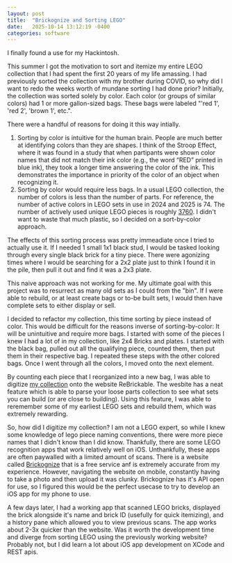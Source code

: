 ```yaml
---
layout: post
title:  "Brickognize and Sorting LEGO"
date:   2025-10-14 13:12:19 -0400
categories: software
---
```


I finally found a use for my Hackintosh.

This summer I got the motivation to sort and itemize my entire LEGO collection that I had spent the first 20 years of my life amassing. I had previously sorted the collection with my brother during COVID, so why did I want to redo the weeks worth of mundane sorting I had done prior?
Initially, the collection was sorted solely by color. Each color (or groups of similar colors) had 1 or more gallon-sized bags. These bags were labeled "'red 1', 'red 2', 'brown 1', etc.".

There were a handful of reasons for doing it this way intially.

1. Sorting by color is intuitive for the human brain. People are much better at identifying colors than they are shapes. I think of the Stroop Effect, where it was found in a study that when partipants were shown color names that did not match their ink color (e.g., the word “RED” printed in blue ink), they took a longer time answering the color of the ink. This demonstrates the importance in priority of the color of an object when recognizing it.
2. Sorting by color would require less bags. In a usual LEGO collection, the number of colors is less than the number of parts. For reference, the number of active colors in LEGO sets in use in 2024 and 2025 is 74. The number of actively used unique LEGO pieces is roughly [3760](https://brickarchitect.com/bricks/). I didn't want to waste that much plastic, so I decided on a sort-by-color approach.

The effects of this sorting process was pretty immeadiate once I tried to actually use it. If I needed 1 small 1x1 black stud, I would be tasked looking through every single black brick for a tiny piece. There were agonizing times where I would be searching for a 2x2 plate just to think I found it in the pile, then pull it out and find it was a 2x3 plate.

This naive approach was not working for me. My ultimate goal with this project was to resurrect as many old sets as I could from the "bin". If I were able to rebuild, or at least create bags or to-be built sets, I would then have complete sets to either display or sell.

I decided to refactor my collection, this time sorting by piece instead of color. This would be difficult for the reasons inverse of sorting-by-color: It will be unintuitive and require more bags. I started with some of the pieces I knew I had a lot of in my collection, like 2x4 Bricks and plates. I started with the black bag, pulled out all the qualifying piece, counted them, then put them in their respective bag. I repeated these steps with the other colored bags. Once I went through all the colors, I moved onto the next element.

By counting each piece that I reorganized into a new bag, I was able to digitize [my collection](https://rebrickable.com/users/Eggbeater6071/partlists/) onto the website ReBrickable. The wesbite has a neat feature which is able to parse your loose parts collection to see what sets you can build (or are close to building). Using this feature, I was able to reremember some of my earliest LEGO sets and rebuild them, which was extremely rewarding.

So, how did I digitize my collection? I am not a LEGO expert, so while I knew some knowledge of lego piece naming conventions, there were more piece names that I didn't know than I did know. Thankfully, there are some LEGO recognition apps that work relatively well on iOS. Unthankfully, these apps are often paywalled with a limited amount of scans. There is a website called [Brickognize](https://brickognize.com/) that is a free service anf is extremely accurate from my experience. However, navigating the website on mobile, constantly having to take a photo and then upload it was clunky. Brickognize has it's API open for use, so I figured this would be the perfect usecase to try to develop an iOS app for my phone to use.

A few days later, I had a working app that scanned LEGO bricks, displayed the brick alongside it's name and brick ID (usefully for quick itemizing), and a history pane which allowed you to view previous scans. The app works about 2-3x quicker than the website. Was it worth the development time and diverge from sorting LEGO using the previously working website? Probably not, but I did learn a lot about iOS app development on XCode and REST apis.
